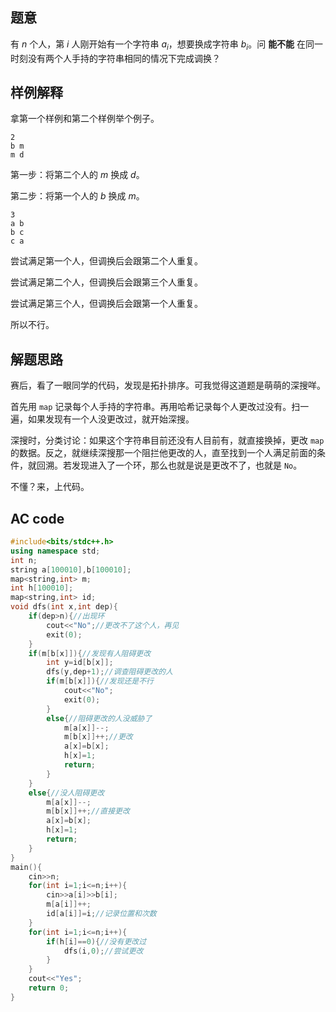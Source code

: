 ## 题意
有 $n$ 个人，第 $i$ 人刚开始有一个字符串 $a_i$，想要换成字符串 $b_i$。问 **能不能** 在同一时刻没有两个人手持的字符串相同的情况下完成调换？
## 样例解释
拿第一个样例和第二个样例举个例子。
```
2
b m
m d
```
第一步：将第二个人的 $m$ 换成 $d$。

第二步：将第一个人的 $b$ 换成 $m$。
```
3
a b
b c
c a
```
尝试满足第一个人，但调换后会跟第二个人重复。

尝试满足第二个人，但调换后会跟第三个人重复。

尝试满足第三个人，但调换后会跟第一个人重复。

所以不行。
## 解题思路
赛后，看了一眼同学的代码，发现是拓扑排序。可我觉得这道题是萌萌的深搜咩。

首先用 `map` 记录每个人手持的字符串。再用哈希记录每个人更改过没有。扫一遍，如果发现有一个人没更改过，就开始深搜。

深搜时，分类讨论：如果这个字符串目前还没有人目前有，就直接换掉，更改 `map` 的数据。反之，就继续深搜那一个阻拦他更改的人，直至找到一个人满足前面的条件，就回溯。若发现进入了一个环，那么也就是说是更改不了，也就是 `No`。

不懂？来，上代码。
## AC code
```cpp
#include<bits/stdc++.h>
using namespace std;
int n;
string a[100010],b[100010];
map<string,int> m;
int h[100010];
map<string,int> id;
void dfs(int x,int dep){
    if(dep>n){//出现环
        cout<<"No";//更改不了这个人，再见
        exit(0);
    }
    if(m[b[x]]){//发现有人阻碍更改
        int y=id[b[x]];
        dfs(y,dep+1);//调查阻碍更改的人
        if(m[b[x]]){//发现还是不行
            cout<<"No";
            exit(0);
        }
        else{//阻碍更改的人没威胁了
            m[a[x]]--;
            m[b[x]]++;//更改
            a[x]=b[x];
            h[x]=1;
            return;
        }        
    }
    else{//没人阻碍更改
        m[a[x]]--;
        m[b[x]]++;//直接更改
        a[x]=b[x];
        h[x]=1;
        return;
    }
}
main(){
    cin>>n;
    for(int i=1;i<=n;i++){
        cin>>a[i]>>b[i];
        m[a[i]]++;
        id[a[i]]=i;//记录位置和次数
    }
    for(int i=1;i<=n;i++){
        if(h[i]==0){//没有更改过
            dfs(i,0);//尝试更改
        }
    }
    cout<<"Yes";
    return 0;
}
```